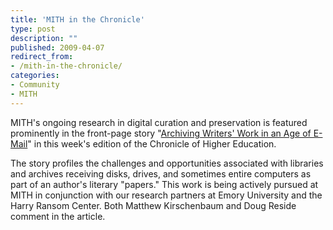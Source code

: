 ```yaml
---
title: 'MITH in the Chronicle'
type: post
description: ""
published: 2009-04-07
redirect_from: 
- /mith-in-the-chronicle/
categories:
- Community
- MITH
---
```

MITH's ongoing research in digital curation and preservation is featured prominently in the front-page story "[Archiving Writers' Work in an Age of E-Mail](http://chronicle.com/weekly/v55/i31/31a00102.htm)" in this week's edition of the Chronicle of Higher Education.

The story profiles the challenges and opportunities associated with libraries and archives receiving disks, drives, and sometimes entire computers as part of an author's literary "papers." This work is being actively pursued at MITH in conjunction with our research partners at Emory University and the Harry Ransom Center. Both Matthew Kirschenbaum and Doug Reside comment in the article.
